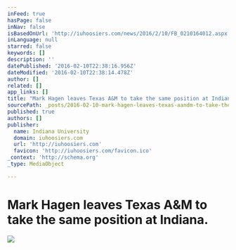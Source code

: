 ```yaml
---
inFeed: true
hasPage: false
inNav: false
isBasedOnUrl: 'http://iuhoosiers.com/news/2016/2/10/FB_0210164012.aspx'
inLanguage: null
starred: false
keywords: []
description: ''
datePublished: '2016-02-10T22:38:16.956Z'
dateModified: '2016-02-10T22:38:14.478Z'
author: []
related: []
app_links: []
title: "Mark Hagen leaves Texas A&M to take the same position at Indiana. \_"
sourcePath: _posts/2016-02-10-mark-hagen-leaves-texas-aandm-to-take-the-same-position-at-ind.md
published: true
authors: []
publisher:
  name: Indiana University
  domain: iuhoosiers.com
  url: 'http://iuhoosiers.com'
  favicon: 'http://iuhoosiers.com/favicon.ico'
_context: 'http://schema.org'
_type: MediaObject

---
```

# Mark Hagen leaves Texas A&M to take the same position at Indiana.  

<article style=""><img src="https://s3-us-west-2.amazonaws.com/the-grid-img/p/9e5ede35baa78a78d530e9349d48762f18420055.jpg" /></article>